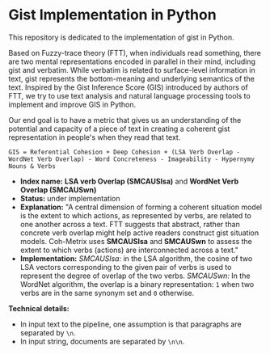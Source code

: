 # Gist Implementation in Python
This repository is dedicated to the implementation of gist in Python. 

Based on Fuzzy-trace theory (FTT), when individuals read something, there are two mental representations encoded in parallel in their mind, including gist and verbatim. While verbatim is related to surface-level information in text, gist represents the bottom-meaning and underlying semantics of the text. Inspired by the Gist Inference Score (GIS) introduced by authors of FTT, we try to use text analysis and natural language processing tools to implement and improve GIS in Python. 

Our end goal is to have a metric that gives us an understanding of the potential and capacity of a piece of text in creating a coherent gist representation in people's when they read that text.

`GIS = Referential Cohesion + Deep Cohesion + (LSA Verb Overlap - WordNet Verb Overlap) - Word Concreteness - Imageability - Hypernymy Nouns & Verbs`

* **Index name:** **LSA verb Overlap (SMCAUSlsa)** and **WordNet Verb Overlap (SMCAUSwn)**
* **Status:** under implementation
* **Explanation:** "A central dimension of forming a coherent situation model is the extent to which actions, as represented by verbs, are related to one another across a text. FTT suggests that abstract, rather than concrete verb overlap might help active readers construct gist situation models. Coh-Metrix uses **SMCAUSlsa** and **SMCAUSwn** to assess the extent to which verbs (actions) are interconnected across a text."
* **Implementation:** *SMCAUSlsa:* in the LSA algorithm, the cosine of two LSA vectors corresponding to the given pair of verbs is used to represent the degree of overlap of the two verbs. *SMCAUSwn:* In the WordNet algorithm, the overlap is a binary representation: `1` when two verbs are in the same synonym set and `0` otherwise.


**Technical details:**
* In input text to the pipeline, one assumption is that paragraphs are separated by `\n`.
* In input string, documents are separated by `\n\n`.
